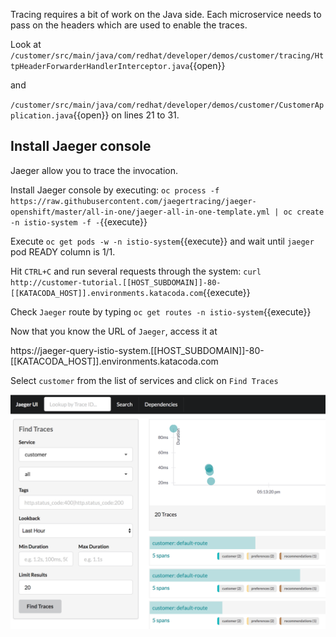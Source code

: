 Tracing requires a bit of work on the Java side. Each microservice needs to pass on the headers which are used to enable the traces.

Look at `/customer/src/main/java/com/redhat/developer/demos/customer/tracing/HttpHeaderForwarderHandlerInterceptor.java`{{open}}

and 

`/customer/src/main/java/com/redhat/developer/demos/customer/CustomerApplication.java`{{open}} on lines 21 to 31.

## Install Jaeger console

Jaeger allow you to trace the invocation.

Install Jaeger console by executing: `oc process -f https://raw.githubusercontent.com/jaegertracing/jaeger-openshift/master/all-in-one/jaeger-all-in-one-template.yml | oc create -n istio-system -f -`{{execute}}

Execute `oc get pods -w -n istio-system`{{execute}} and wait until `jaeger` pod READY column is 1/1.

Hit `CTRL+C` and run several requests through the system: `curl http://customer-tutorial.[[HOST_SUBDOMAIN]]-80-[[KATACODA_HOST]].environments.katacoda.com`{{execute}}

Check `Jaeger` route by typing `oc get routes -n istio-system`{{execute}}

Now that you know the URL of `Jaeger`, access it at  

https://jaeger-query-istio-system.[[HOST_SUBDOMAIN]]-80-[[KATACODA_HOST]].environments.katacoda.com 

Select `customer` from the list of services and click on `Find Traces`

![](../../assets/monitoring/jaegerUI.png)